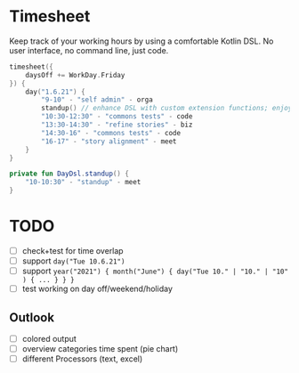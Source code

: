 # Timesheet

Keep track of your working hours by using a comfortable Kotlin DSL. No user interface, no command line, just code.

```kotlin
timesheet({
    daysOff += WorkDay.Friday
}) {
    day("1.6.21") {
        "9-10" - "self admin" - orga
        standup() // enhance DSL with custom extension functions; enjoy the full power of code!
        "10:30-12:30" - "commons tests" - code
        "13:30-14:30" - "refine stories" - biz
        "14:30-16" - "commons tests" - code
        "16-17" - "story alignment" - meet
    }
}

private fun DayDsl.standup() {
    "10-10:30" - "standup" - meet
}
```

# TODO

* [ ] check+test for time overlap
* [ ] support `day("Tue 10.6.21")`
* [ ] support `year("2021") { month("June") { day("Tue 10." | "10." | "10" ) { ... } } }`
* [ ] test working on day off/weekend/holiday

## Outlook

* [ ] colored output
* [ ] overview categories time spent (pie chart)
* [ ] different Processors (text, excel)
